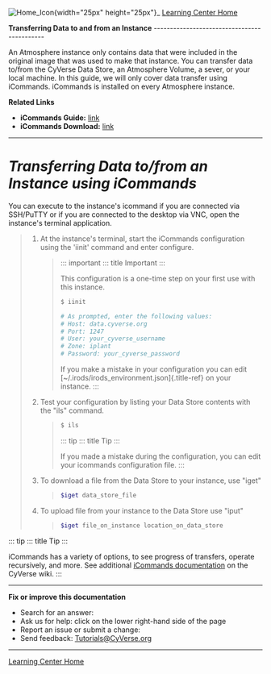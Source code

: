![Home_Icon](./img/homeicon.png){width="25px" height="25px"}\_ [Learning
Center Home](http://learning.cyverse.org/)

**Transferring Data to and from an Instance**
\-\-\-\-\-\-\-\-\-\-\-\-\-\-\-\-\-\-\-\-\-\-\-\-\-\-\-\-\-\-\-\-\-\-\-\-\-\-\-\-\-\-\--

An Atmosphere instance only contains data that were included in the
original image that was used to make that instance. You can transfer
data to/from the CyVerse Data Store, an Atmosphere Volume, a sever, or
your local machine. In this guide, we will only cover data transfer
using iCommands. iCommands is installed on every Atmosphere instance.

**Related Links**

-   **iCommands Guide:**
    [link](https://cyverse-data-store-guide.readthedocs-hosted.com/en/latest/step2.html)
-   **iCommands Download:**
    [link](https://wiki.cyverse.org/wiki/display/DS/Setting+Up+iCommands)

------------------------------------------------------------------------

# *Transferring Data to/from an Instance using iCommands*

You can execute to the instance\'s icommand if you are connected via
SSH/PuTTY or if you are connected to the desktop via VNC, open the
instance\'s terminal application.

> 1.  At the instance\'s terminal, start the iCommands configuration
>     using the \'iinit\' command and enter configure.
>
>     > ::: important
>     > ::: title
>     > Important
>     > :::
>     >
>     > This configuration is a one-time step on your first use with
>     > this instance.
>     >
>     > ``` bash
>     > $ iinit
>     >
>     > # As prompted, enter the following values:
>     > # Host: data.cyverse.org
>     > # Port: 1247
>     > # User: your_cyverse_username
>     > # Zone: iplant
>     > # Password: your_cyverse_password
>     > ```
>     >
>     > If you make a mistake in your configuration you can edit
>     > [\~/.irods/irods_environment.json]{.title-ref} on your instance.
>     > :::
>
> 2.  Test your configuration by listing your Data Store contents with
>     the \"ils\" command.
>
>     > ``` bash
>     > $ ils
>     > ```
>     >
>     > ::: tip
>     > ::: title
>     > Tip
>     > :::
>     >
>     > If you made a mistake during the configuration, you can edit
>     > your icommands configuration file.
>     > :::
>
> 3.  To download a file from the Data Store to your instance, use
>     \"iget\"
>
>     > ``` bash
>     > $iget data_store_file
>     > ```
>
> 4.  To upload file from your instance to the Data Store use \"iput\"
>
>     > ``` bash
>     > $iget file_on_instance location_on_data_store
>     > ```

::: tip
::: title
Tip
:::

iCommands has a variety of options, to see progress of transfers,
operate recursively, and more. See additional [iCommands
documentation](https://wiki.cyverse.org/wiki/display/DS/Using+iCommands)
on the CyVerse wiki.
:::

------------------------------------------------------------------------

**Fix or improve this documentation**

-   Search for an answer:
-   Ask us for help: click on the lower right-hand side of the page
-   Report an issue or submit a change:
-   Send feedback: [Tutorials@CyVerse.org](Tutorials@CyVerse.org)

------------------------------------------------------------------------

[Learning Center Home](http://learning.cyverse.org/)